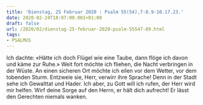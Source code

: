 ```yaml
---
title: 'Dienstag, 25 Februar 2020 : Psalm 55(54),7-8.9-10.17.23.'
date: 2020-02-24T18:07:00.001+01:00
draft: false
url: /2020/02/dienstag-25-februar-2020-psalm-55547-89.html
tags: 
- PSALMUS
---
```


Ich dachte: «Hätte ich doch Flügel wie eine Taube, dann flöge ich davon und käme zur Ruhe.» Weit fort möchte ich fliehen, die Nacht verbringen in der Wüste. An einen sicheren Ort möchte ich eilen vor dem Wetter, vor dem tobenden Sturm. Entzweie sie, Herr, verwirr ihre Sprache! Denn in der Stadt sehe ich Gewalttat und Hader. Ich aber, zu Gott will ich rufen, der Herr wird mir helfen. Wirf deine Sorge auf den Herrn, er hält dich aufrecht! Er lässt den Gerechten niemals wanken.